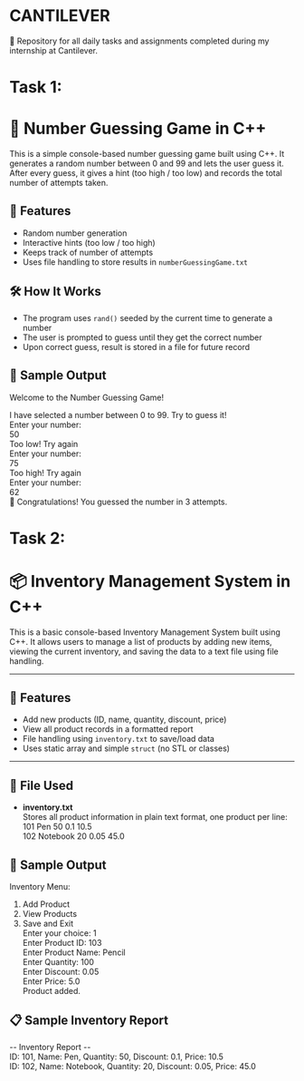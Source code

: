 # CANTILEVER
📁 Repository for all daily tasks and assignments completed during my internship at Cantilever.

# Task 1:
# 🎯 Number Guessing Game in C++

This is a simple console-based number guessing game built using C++. It generates a random number between 0 and 99 and lets the user guess it. After every guess, it gives a hint (too high / too low) and records the total number of attempts taken.

## 📄 Features
- Random number generation
- Interactive hints (too low / too high)
- Keeps track of number of attempts
- Uses file handling to store results in `numberGuessingGame.txt`

## 🛠️ How It Works
- The program uses `rand()` seeded by the current time to generate a number
- The user is prompted to guess until they get the correct number
- Upon correct guess, result is stored in a file for future record

## 🧪 Sample Output
Welcome to the Number Guessing Game!  

I have selected a number between 0 to 99. Try to guess it!  
Enter your number:  
50  
Too low! Try again  
Enter your number:  
75  
Too high! Try again  
Enter your number:  
62  
🎉 Congratulations! You guessed the number in 3 attempts.  


# Task 2:
# 📦 Inventory Management System in C++

This is a basic console-based Inventory Management System built using C++. It allows users to manage a list of products by adding new items, viewing the current inventory, and saving the data to a text file using file handling.  

---  

## 📌 Features  

- Add new products (ID, name, quantity, discount, price)  
- View all product records in a formatted report  
- File handling using `inventory.txt` to save/load data  
- Uses static array and simple `struct` (no STL or classes)  

---  

## 📂 File Used  

- **inventory.txt**    
  Stores all product information in plain text format, one product per line:  
  101 Pen 50 0.1 10.5  
  102 Notebook 20 0.05 45.0

## 🧪 Sample Output  
Inventory Menu:  
1. Add Product  
2. View Products  
3. Save and Exit  
Enter your choice: 1  
Enter Product ID: 103  
Enter Product Name: Pencil  
Enter Quantity: 100  
Enter Discount: 0.05  
Enter Price: 5.0  
Product added.

## 📋 Sample Inventory Report  
-- Inventory Report --  
ID: 101, Name: Pen, Quantity: 50, Discount: 0.1, Price: 10.5  
ID: 102, Name: Notebook, Quantity: 20, Discount: 0.05, Price: 45.0  



